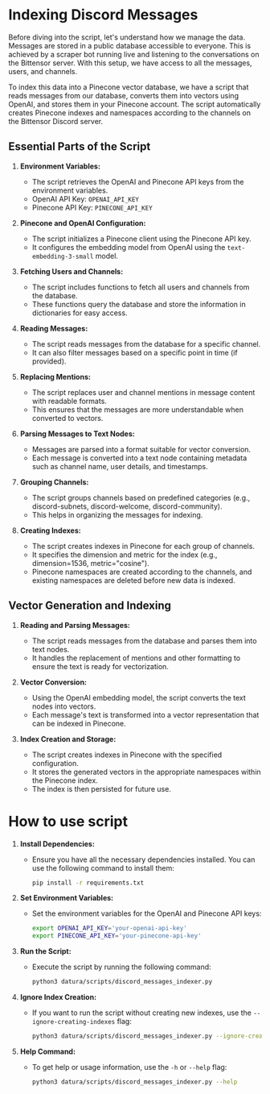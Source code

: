 # Indexing Discord Messages

Before diving into the script, let's understand how we manage the data. Messages are stored in a public database accessible to everyone. This is achieved by a scraper bot running live and listening to the conversations on the Bittensor server. With this setup, we have access to all the messages, users, and channels.

To index this data into a Pinecone vector database, we have a script that reads messages from our database, converts them into vectors using OpenAI, and stores them in your Pinecone account. The script automatically creates Pinecone indexes and namespaces according to the channels on the Bittensor Discord server.

## Essential Parts of the Script

1. **Environment Variables:**
   - The script retrieves the OpenAI and Pinecone API keys from the environment variables.
   - OpenAI API Key: `OPENAI_API_KEY`
   - Pinecone API Key: `PINECONE_API_KEY`

2. **Pinecone and OpenAI Configuration:**
   - The script initializes a Pinecone client using the Pinecone API key.
   - It configures the embedding model from OpenAI using the `text-embedding-3-small` model.

3. **Fetching Users and Channels:**
   - The script includes functions to fetch all users and channels from the database.
   - These functions query the database and store the information in dictionaries for easy access.

4. **Reading Messages:**
   - The script reads messages from the database for a specific channel.
   - It can also filter messages based on a specific point in time (if provided).

5. **Replacing Mentions:**
   - The script replaces user and channel mentions in message content with readable formats.
   - This ensures that the messages are more understandable when converted to vectors.

6. **Parsing Messages to Text Nodes:**
   - Messages are parsed into a format suitable for vector conversion.
   - Each message is converted into a text node containing metadata such as channel name, user details, and timestamps.

7. **Grouping Channels:**
   - The script groups channels based on predefined categories (e.g., discord-subnets, discord-welcome, discord-community).
   - This helps in organizing the messages for indexing.

8. **Creating Indexes:**
   - The script creates indexes in Pinecone for each group of channels.
   - It specifies the dimension and metric for the index (e.g., dimension=1536, metric="cosine").
   - Pinecone namespaces are created according to the channels, and existing namespaces are deleted before new data is indexed.

## Vector Generation and Indexing

1. **Reading and Parsing Messages:**
   - The script reads messages from the database and parses them into text nodes.
   - It handles the replacement of mentions and other formatting to ensure the text is ready for vectorization.

2. **Vector Conversion:**
   - Using the OpenAI embedding model, the script converts the text nodes into vectors.
   - Each message's text is transformed into a vector representation that can be indexed in Pinecone.

3. **Index Creation and Storage:**
   - The script creates indexes in Pinecone with the specified configuration.
   - It stores the generated vectors in the appropriate namespaces within the Pinecone index.
   - The index is then persisted for future use.

# How to use script

1. **Install Dependencies:**
   - Ensure you have all the necessary dependencies installed. You can use the following command to install them:
     ```sh
     pip install -r requirements.txt
     ```

2. **Set Environment Variables:**
   - Set the environment variables for the OpenAI and Pinecone API keys:
     ```sh
     export OPENAI_API_KEY='your-openai-api-key'
     export PINECONE_API_KEY='your-pinecone-api-key'
     ```

3. **Run the Script:**
   - Execute the script by running the following command:
     ```sh
     python3 datura/scripts/discord_messages_indexer.py
     ```

4. **Ignore Index Creation:**
   - If you want to run the script without creating new indexes, use the `--ignore-creating-indexes` flag:
     ```sh
     python3 datura/scripts/discord_messages_indexer.py --ignore-creating-indexes
     ```

5. **Help Command:**
   - To get help or usage information, use the `-h` or `--help` flag:
     ```sh
     python3 datura/scripts/discord_messages_indexer.py --help
     ```
